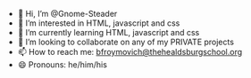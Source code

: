 - 👋 Hi, I’m @Gnome-Steader
- 👀 I’m interested in HTML, javascript and css
- 🌱 I’m currently learning HTML, javascript and css
- 💞️ I’m looking to collaborate on any of my PRIVATE projects
- 📫 How to reach me: bfroymovich@thehealdsburgschool.org
- 😄 Pronouns: he/him/his

<!---
Gnome-Steader/Gnome-Steader is a ✨ special ✨ repository because its `README.md` (this file) appears on your GitHub profile.
You can click the Preview link to take a look at your changes.
--->
